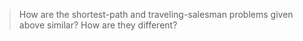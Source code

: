 > How are the shortest-path and traveling-salesman problems given above
> similar? How are they different?


